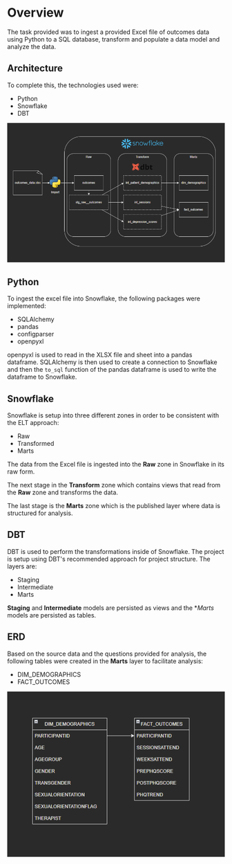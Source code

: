 # Overview
The task provided was to ingest a provided Excel file of outcomes data using Python to a SQL database, transform and populate a data model and analyze the data.

## Architecture
To complete this, the technologies used were:
- Python
- Snowflake
- DBT

![Overview](docs/overview.png)

## Python
To ingest the excel file into Snowflake, the following packages were implemented:
- SQLAlchemy 
- pandas
- configparser
- openpyxl


 openpyxl is used to read in the XLSX file and sheet into a pandas dataframe. SQLAlchemy is then used to create a connection to Snowflake and then the `to_sql` function of the pandas dataframe is used to write the dataframe to Snowflake.

## Snowflake
Snowflake is setup into three different zones in order to be consistent with the ELT approach:
- Raw
- Transformed
- Marts

The data from the Excel file is ingested into the **Raw** zone in Snowflake in its raw form.

The next stage in the **Transform** zone which contains views that read from the **Raw** zone and transforms the data.

The last stage is the **Marts** zone which is the published layer where data is structured for analysis.

## DBT
DBT is used to perform the transformations inside of Snowflake. The project is setup using DBT's recommended approach for project structure. The layers are:
- Staging
- Intermediate
- Marts

**Staging** and **Intermediate** models are persisted as views and the **Marts* models are persisted as tables.

## ERD
Based on the source data and the questions provided for analysis, the following tables were created in the **Marts** layer to facilitate analysis:
- DIM_DEMOGRAPHICS
- FACT_OUTCOMES

![ERD](docs/ERD.png)



